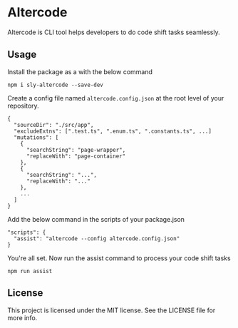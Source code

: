 # Altercode

Altercode is CLI tool helps developers to do code shift tasks seamlessly.

## Usage

Install the package as a  with the below command
```
npm i sly-altercode --save-dev
```

Create a config file named `altercode.config.json` at the root level of your repository.
```
{
  "sourceDir": "./src/app",
  "excludeExtns": [".test.ts", ".enum.ts", ".constants.ts", ...]
  "mutations": [
    { 
      "searchString": "page-wrapper", 
      "replaceWith": "page-container" 
    },
    { 
      "searchString": "...", 
      "replaceWith": "..." 
    },
    ...
  ]
}
```

Add the below command in the scripts of your package.json
```
"scripts": {
  "assist": "altercode --config altercode.config.json"
}
```

You're all set. Now run the assist command to process your code shift tasks
``` 
npm run assist
```
## License
This project is licensed under the MIT license. See the LICENSE file for more info.
